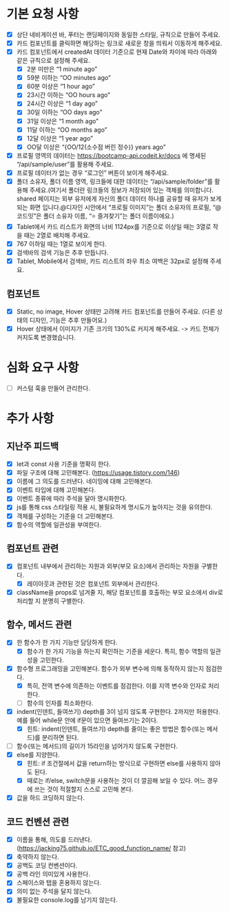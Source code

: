 # 기본 요청 사항
- [x] 상단 네비게이션 바, 푸터는 랜딩페이지와 동일한 스타일, 규칙으로 만들어 주세요.
- [x] 카드 컴포넌트를 클릭하면 해당하는 링크로 새로운 창을 띄워서 이동하게 해주세요.
- [x] 카드 컴포넌트에서 createdAt 데이터 기준으로 현재 Date와 차이에 따라 아래와 같은 규칙으로 설정해 주세요.
  - [x]  2분 미만은 “1 minute ago”
  - [x]  59분 이하는 “OO minutes ago”
  - [x]  60분 이상은 “1 hour ago”
  - [x]  23시간 이하는 “OO hours ago”
  - [x]  24시간 이상은 “1 day ago”
  - [x]  30일 이하는 “OO days ago”
  - [x]  31일 이상은 “1 month ago”
  - [x]  11달 이하는 “OO months ago”
  - [x]  12달 이상은 “1 year ago”
  - [x]  OO달 이상은 “{OO/12(소수점 버린 정수)} years ago”
- [x] 프로필 영역의 데이터는 https://bootcamp-api.codeit.kr/docs 에 명세된 “/api/sample/user”를 활용해 주세요.
- [x] 프로필 데이터가 없는 경우 “로그인” 버튼이 보이게 해주세요.
- [x] 폴더 소유자, 폴더 이름 영역, 링크들에 대한 데이터는 “/api/sample/folder”를 활용해 주세요.(여기서 폴더란 링크들의 정보가 저장되어 있는 객체를 의미합니다. shared 페이지는 외부 유저에게 자신의 폴더 데이터 하나를 공유할 때 유저가 보게되는 화면 입니다.@디자인 시안에서 “프로필 이미지”는 폴더 소유자의 프로필, “@코드잇”은 폴더 소유자 이름, “⭐️ 즐겨찾기”는 폴더 이름이에요.)
- [x] Tablet에서 카드 리스트가 화면의 너비 1124px를 기준으로 이상일 때는 3열로 작을 때는 2열로 배치해 주세요.
- [x] 767 이하일 때는 1열로 보이게 한다.
- [x] 검색바의 검색 기능은 추후 만듭니다.
- [x] Tablet, Mobile에서 검색바, 카드 리스트의 좌우 최소 여백은 32px로 설정해 주세요.

## 컴포넌트
- [x] Static, no image, Hover 상태만 고려해 카드 컴포넌트를 만들어 주세요. (다른 상태의 디자인, 기능은 추후 만들어요.)
- [x] Hover 상태에서 이미지가 기존 크기의 130%로 커지게 해주세요. -> 카드 전체가 커지도록 변경했습니다.

# 심화 요구 사항
- [ ] 커스텀 훅을 만들어 관리한다.

# 추가 사항
## 지난주 피드백
- [x] let과 const 사용 기준을 명확히 한다.
- [x] 파일 구조에 대해 고민해본다. (https://usage.tistory.com/146)
- [x] 이름에 그 의도를 드러낸다. 네이밍에 대해 고민해본다.
- [x] 이벤트 타입에 대해 고민해본다.
- [x] 이벤트 종류에 따라 주석을 달아 명시화한다.
- [x] js를 통해 css 스타일링 적용 시, 불필요하게 명시도가 높아지는 것을 유의한다.
- [x] 객체를 구성하는 기준을 더 고민해본다.
- [x] 함수의 역할에 일관성을 부여한다.

## 컴포넌트 관련
- [x] 컴포넌트 내부에서 관리하는 자원과 외부(부모 요소)에서 관리하는 자원을 구별한다.
  - [x] 레이아웃과 관련된 것은 컴포넌트 외부에서 관리한다.
- [x] className을 props로 넘겨줄 지, 해당 컴포넌트를 호출하는 부모 요소에서 div로 처리할 지 분명히 구별한다.

## 함수, 메서드 관련
- [x] 한 함수가 한 가지 기능만 담당하게 한다.
  - [x] 함수가 한 가지 기능을 하는지 확인하는 기준을 세운다. 특히, 함수 역할의 일관성을 고민한다.
- [x] 함수형 프로그래밍을 고민해본다. 함수가 외부 변수에 의해 동작하지 않는지 점검한다.
  - [x] 특히, 전역 변수에 의존하는 이벤트를 점검한다. 이를 지역 변수와 인자로 처리한다.
  - [ ] 함수의 인자를 최소화한다.
- [x] indent(인덴트, 들여쓰기) depth를 3이 넘지 않도록 구현한다. 2까지만 허용한다. 예를 들어 while문 안에 if문이 있으면 들여쓰기는 2이다. 
  - [x] 힌트: indent(인덴트, 들여쓰기) depth를 줄이는 좋은 방법은 함수(또는 메서드)를 분리하면 된다.
- [ ] 함수(또는 메서드)의 길이가 15라인을 넘어가지 않도록 구현한다.
- [x] else를 지양한다.
    - [x] 힌트: if 조건절에서 값을 return하는 방식으로 구현하면 else를 사용하지 않아도 된다.
    - [x] 때로는 if/else, switch문을 사용하는 것이 더 깔끔해 보일 수 있다. 어느 경우에 쓰는 것이 적절할지 스스로 고민해 본다.
- [x] 값을 하드 코딩하지 않는다.

## 코드 컨벤션 관련
- [x] 이름을 통해, 의도를 드러낸다. (https://jacking75.github.io/ETC_good_function_name/ 참고)
- [x] 축약하지 않는다.
- [x] 공백도 코딩 컨벤션이다.
- [x] 공백 라인 의미있게 사용한다.
- [x] 스페이스와 탭을 혼용하지 않는다.
- [x] 의미 없는 주석을 달지 않는다.
- [x] 불필요한 console.log를 남기지 않는다.
